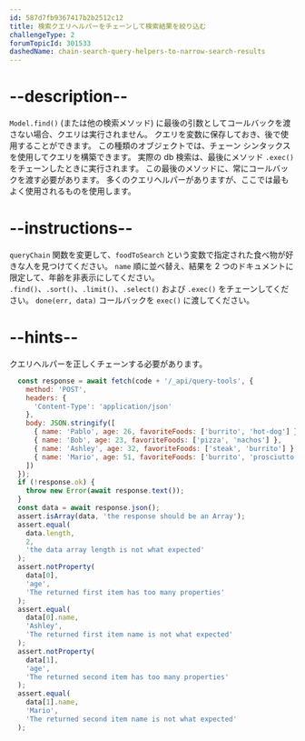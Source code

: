 ```yaml
---
id: 587d7fb9367417b2b2512c12
title: 検索クエリヘルパーをチェーンして検索結果を絞り込む
challengeType: 2
forumTopicId: 301533
dashedName: chain-search-query-helpers-to-narrow-search-results
---
```


# --description--

`Model.find()` (または他の検索メソッド) に最後の引数としてコールバックを渡さない場合、クエリは実行されません。 クエリを変数に保存しておき、後で使用することができます。 この種類のオブジェクトでは、チェーン シンタックスを使用してクエリを構築できます。 実際の db 検索は、最後にメソッド `.exec()` をチェーンしたときに実行されます。 この最後のメソッドに、常にコールバックを渡す必要があります。 多くのクエリヘルパーがありますが、ここでは最もよく使用されるものを使用します。

# --instructions--

`queryChain` 関数を変更して、`foodToSearch` という変数で指定された食べ物が好きな人を見つけてください。 `name` 順に並べ替え、結果を 2 つのドキュメントに限定して、年齢を非表示にしてください。 `.find()`、`.sort()`、`.limit()`、`.select()` および `.exec()` をチェーンしてください。 `done(err, data)` コールバックを `exec()` に渡してください。

# --hints--

クエリヘルパーを正しくチェーンする必要があります。

```js
  const response = await fetch(code + '/_api/query-tools', {
    method: 'POST',
    headers: {
      'Content-Type': 'application/json'
    },
    body: JSON.stringify([
      { name: 'Pablo', age: 26, favoriteFoods: ['burrito', 'hot-dog'] },
      { name: 'Bob', age: 23, favoriteFoods: ['pizza', 'nachos'] },
      { name: 'Ashley', age: 32, favoriteFoods: ['steak', 'burrito'] },
      { name: 'Mario', age: 51, favoriteFoods: ['burrito', 'prosciutto'] }
    ])
  });
  if (!response.ok) {
    throw new Error(await response.text());
  }
  const data = await response.json();
  assert.isArray(data, 'the response should be an Array');
  assert.equal(
    data.length,
    2,
    'the data array length is not what expected'
  );
  assert.notProperty(
    data[0],
    'age',
    'The returned first item has too many properties'
  );
  assert.equal(
    data[0].name,
    'Ashley',
    'The returned first item name is not what expected'
  );
  assert.notProperty(
    data[1],
    'age',
    'The returned second item has too many properties'
  );
  assert.equal(
    data[1].name,
    'Mario',
    'The returned second item name is not what expected'
  );
```

